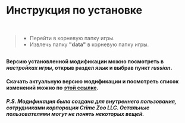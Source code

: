 # Инструкция по установке
  
   
>- Перейти в корневую папку игры.
>- Извлечь папку __"data"__ в корневую папку игры.

## 

#### Версию установленной модификации можно посмотреть в ***настройках игры***, открыв раздел ***язык*** и выбрав пункт ***russian***.
#### Cкачать актуальную версию модификации и посмотреть список изменений можно по __[этой ссылке](https://github.com/SheepShon/czpa/releases)__.


###### ***P.S. Модификация была создана для внутреннего пользования, сотрудниками корпорации  Crime Zoo LLC. Остальные пользователями могут не понять некоторых вещей.***

